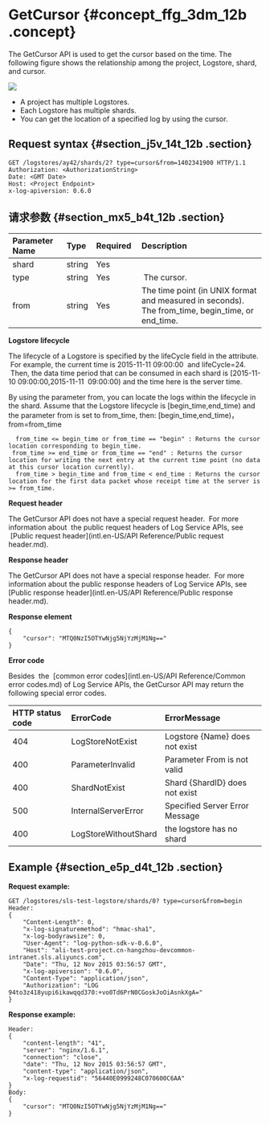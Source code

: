 # GetCursor {#concept_ffg_3dm_12b .concept}

The GetCursor API is used to get the cursor based on the time. The following figure shows the relationship among the project, Logstore, shard, and cursor.

![](http://static-aliyun-doc.oss-cn-hangzhou.aliyuncs.com/assets/img/13233/15357051046710_en-US.png)

-   A project has multiple Logstores.
-   Each Logstore has multiple shards.
-   You can get the location of a specified log by using the cursor.

## Request syntax {#section_j5v_14t_12b .section}

```
GET /logstores/ay42/shards/2? type=cursor&from=1402341900 HTTP/1.1
Authorization: <AuthorizationString>
Date: <GMT Date>
Host: <Project Endpoint>
x-log-apiversion: 0.6.0
```

## 请求参数 {#section_mx5_b4t_12b .section}

|Parameter Name|Type|Required |Description|
|:-------------|:---|:--------|:----------|
|shard|string|Yes| |
|type|string|Yes| The cursor.|
|from|string|Yes|The time point \(in UNIX format and measured in seconds\). The from\_time, begin\_time, or end\_time.|

**Logstore lifecycle**

The lifecycle of a Logstore is specified by the lifeCycle field in the attribute.  For example, the current time is 2015-11-11 09:00:00  and lifeCycle=24.  Then, the data time period that can be consumed in each shard is \[2015-11-10 09:00:00,2015-11-11  09:00:00\) and the time here is the server time.

By using the parameter from, you can locate the logs within the lifecycle in the shard. Assume that the Logstore lifecycle is \[begin\_time,end\_time\) and the parameter from is set to from\_time, then: \[begin\_time,end\_time\)，from=from\_time

```
  from_time <= begin_time or from_time == "begin" : Returns the cursor location corresponding to begin_time.
 from_time >= end_time or from_time == "end" : Returns the cursor location for writing the next entry at the current time point (no data at this cursor location currently).
  from_time > begin_time and from_time < end_time : Returns the cursor location for the first data packet whose receipt time at the server is >= from_time.
```

**Request header**

The GetCursor API does not have a special request header.  For more information about  the public request headers of Log Service APIs, see  [Public request header](intl.en-US/API Reference/Public request header.md).

**Response header**

The GetCursor API does not have a special response header.  For more information about the public response headers of Log Service APIs, see [Public response header](intl.en-US/API Reference/Public response header.md).

**Response element**

```
{
    "cursor": "MTQ0NzI5OTYwNjg5NjYzMjM1Ng=="
}
```

**Error code**

Besides  the  [common error codes](intl.en-US/API Reference/Common error codes.md) of Log Service APIs, the GetCursor API may return the following special error codes.

|HTTP status code|ErrorCode|ErrorMessage|
|:---------------|:--------|:-----------|
|404|LogStoreNotExist|Logstore \{Name\} does not exist|
|400|ParameterInvalid|Parameter From is not valid|
|400|ShardNotExist|Shard \{ShardID\} does not exist|
|500|InternalServerError|Specified Server Error Message|
|400|LogStoreWithoutShard|the logstore has no shard|

## Example {#section_e5p_d4t_12b .section}

**Request example:**

```
GET /logstores/sls-test-logstore/shards/0? type=cursor&from=begin
Header:
{
    "Content-Length": 0, 
    "x-log-signaturemethod": "hmac-sha1", 
    "x-log-bodyrawsize": 0, 
    "User-Agent": "log-python-sdk-v-0.6.0", 
    "Host": "ali-test-project.cn-hangzhou-devcommon-intranet.sls.aliyuncs.com", 
    "Date": "Thu, 12 Nov 2015 03:56:57 GMT", 
    "x-log-apiversion": "0.6.0", 
    "Content-Type": "application/json", 
    "Authorization": "LOG 94to3z418yupi6ikawqqd370:+vo0Td6PrN0CGoskJoOiAsnkXgA="
}
```

**Response example:**

```
Header:
{
    "content-length": "41", 
    "server": "nginx/1.6.1", 
    "connection": "close", 
    "date": "Thu, 12 Nov 2015 03:56:57 GMT", 
    "content-type": "application/json", 
    "x-log-requestid": "56440E0999248C070600C6AA"
}
Body:
{
    "cursor": "MTQ0NzI5OTYwNjg5NjYzMjM1Ng=="
}
```

